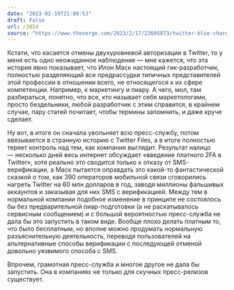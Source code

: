 ```yaml
---
date: "2023-02-19T21:00:53"
draft: False
url: /3824
source: "https://www.theverge.com/2023/2/17/23605073/twitter-blue-charge-sms-2fa"
---
```


Кстати, что касается отмены двухуровневой авторизации в Twitter, то у меня есть одно неожиданное наблюдение — мне кажется, что эта история явно показывает, что Илон Маск настоящий гик-разработчик, полностью разделяющий все предрассудки типичных представителей этой профессии в отношении всего, не относящегося к их сфере компетенции. Например, к маркетингу и пиару. А чего, мол, там разбираться, понятно, что все, кто называет себя маркетологами, просто бездельники, любой разработчик с этим справится, в крайнем случае, пару статей почитает, чтобы термины запомнить, и даже круче сделает.

Ну вот, в итоге он сначала увольняет всю пресс-службу, потом ввязывается в странную историю с Twitter Files, а в итоге полностью теряет контроль над тем, как компания выглядит. Результат налицо — несколько дней весь интернет обсуждает «введение платного 2FA в Twitter», хотя реально это сводится только к отказу от SMS-верификации, а Маск пытается оправдать это какой-то фантастической сказкой о том, как 390 операторов мобильной связи сговорились нагреть Twitter на 60 млн долларов в год, заводя миллионы фальшивых аккаунтов и заказывая для них SMS с верификацией. Между тем в нормальной компании подобное изменение в принципе не состоялось бы без предварительной пиар-подготовки (а не раскатывалось сервисным сообщением) и с большой вероятностью пресс-служба не дала бы это запустить в таком виде. Вообще плохо делать платным то, что было бесплатным, но вполне можно продумать нормальную разъяснительную деятельность, переводя пользователей на альтернативные способы верификации с последующей отменой довольно уязвимого способа с SMS. 

Впрочем, грамотная пресс-служба и многое другое не дала бы запустить. Она в компаниях не только для скучных пресс-релизов существует.
